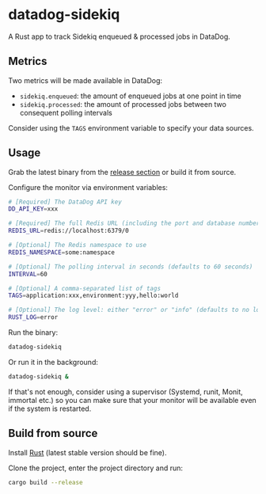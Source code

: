 # datadog-sidekiq

A Rust app to track Sidekiq enqueued & processed jobs in DataDog.

## Metrics

Two metrics will be made available in DataDog:

- `sidekiq.enqueued`: the amount of enqueued jobs at one point in time
- `sidekiq.processed`: the amount of processed jobs between two consequent polling intervals

Consider using the `TAGS` environment variable to specify your data sources.

## Usage

Grab the latest binary from the [release section](https://github.com/lipanski/datadog-sidekiq/releases) or build it from source.

Configure the monitor via environment variables:

```bash
# [Required] The DataDog API key
DD_API_KEY=xxx

# [Required] The full Redis URL (including the port and database number)
REDIS_URL=redis://localhost:6379/0

# [Optional] The Redis namespace to use
REDIS_NAMESPACE=some:namespace

# [Optional] The polling interval in seconds (defaults to 60 seconds)
INTERVAL=60

# [Optional] A comma-separated list of tags
TAGS=application:xxx,environment:yyy,hello:world

# [Optional] The log level: either "error" or "info" (defaults to no logging)
RUST_LOG=error
```

Run the binary:

```bash
datadog-sidekiq
```

Or run it in the background:

```bash
datadog-sidekiq &
```

If that's not enough, consider using a supervisor (Systemd, runit, Monit, immortal etc.) so you can make sure that your monitor will be available even if the system is restarted.

## Build from source

Install [Rust](https://www.rust-lang.org) (latest stable version should be fine).

Clone the project, enter the project directory and run:

```bash
cargo build --release
```
